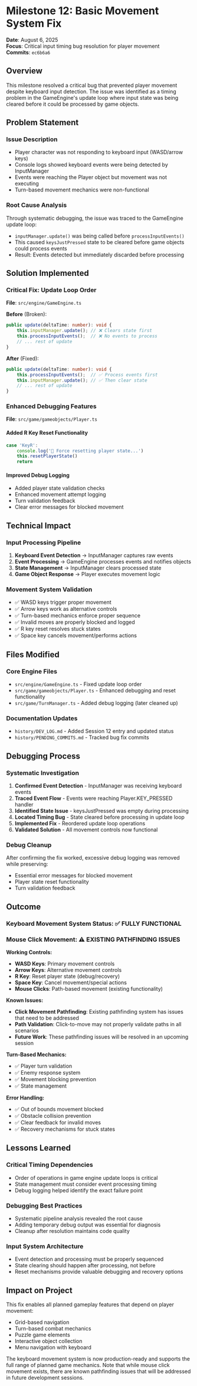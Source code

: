 # Milestone 12: Basic Movement System Fix

**Date**: August 6, 2025  
**Focus**: Critical input timing bug resolution for player movement  
**Commits**: `ec6b6a6`

## Overview

This milestone resolved a critical bug that prevented player movement despite keyboard input detection. The issue was identified as a timing problem in the GameEngine's update loop where input state was being cleared before it could be processed by game objects.

## Problem Statement

### Issue Description
- Player character was not responding to keyboard input (WASD/arrow keys)
- Console logs showed keyboard events were being detected by InputManager
- Events were reaching the Player object but movement was not executing
- Turn-based movement mechanics were non-functional

### Root Cause Analysis
Through systematic debugging, the issue was traced to the GameEngine update loop:
- `inputManager.update()` was being called before `processInputEvents()`
- This caused `keysJustPressed` state to be cleared before game objects could process events
- Result: Events detected but immediately discarded before processing

## Solution Implemented

### Critical Fix: Update Loop Order
**File**: `src/engine/GameEngine.ts`

**Before** (Broken):
```typescript
public update(deltaTime: number): void {
    this.inputManager.update(); // ❌ Clears state first
    this.processInputEvents();  // ❌ No events to process
    // ... rest of update
}
```

**After** (Fixed):
```typescript
public update(deltaTime: number): void {
    this.processInputEvents();  // ✅ Process events first
    this.inputManager.update(); // ✅ Then clear state
    // ... rest of update
}
```

### Enhanced Debugging Features
**File**: `src/game/gameobjects/Player.ts`

#### Added R Key Reset Functionality
```typescript
case 'KeyR':
    console.log('🔧 Force resetting player state...')
    this.resetPlayerState()
    return
```

#### Improved Debug Logging
- Added player state validation checks
- Enhanced movement attempt logging
- Turn validation feedback
- Clear error messages for blocked movement

## Technical Impact

### Input Processing Pipeline
1. **Keyboard Event Detection** → InputManager captures raw events
2. **Event Processing** → GameEngine processes events and notifies objects  
3. **State Management** → InputManager clears processed state
4. **Game Object Response** → Player executes movement logic

### Movement System Validation
- ✅ WASD keys trigger proper movement
- ✅ Arrow keys work as alternative controls
- ✅ Turn-based mechanics enforce proper sequence
- ✅ Invalid moves are properly blocked and logged
- ✅ R key reset resolves stuck states
- ✅ Space key cancels movement/performs actions

## Files Modified

### Core Engine Files
- `src/engine/GameEngine.ts` - Fixed update loop order
- `src/game/gameobjects/Player.ts` - Enhanced debugging and reset functionality
- `src/game/TurnManager.ts` - Added debug logging (later cleaned up)

### Documentation Updates
- `history/DEV_LOG.md` - Added Session 12 entry and updated status
- `history/PENDING_COMMITS.md` - Tracked bug fix commits

## Debugging Process

### Systematic Investigation
1. **Confirmed Event Detection** - InputManager was receiving keyboard events
2. **Traced Event Flow** - Events were reaching Player.KEY_PRESSED handler
3. **Identified State Issue** - keysJustPressed was empty during processing
4. **Located Timing Bug** - State cleared before processing in update loop
5. **Implemented Fix** - Reordered update loop operations
6. **Validated Solution** - All movement controls now functional

### Debug Cleanup
After confirming the fix worked, excessive debug logging was removed while preserving:
- Essential error messages for blocked movement
- Player state reset functionality
- Turn validation feedback

## Outcome

### Keyboard Movement System Status: ✅ FULLY FUNCTIONAL
### Mouse Click Movement: ⚠️ EXISTING PATHFINDING ISSUES

**Working Controls:**
- **WASD Keys**: Primary movement controls
- **Arrow Keys**: Alternative movement controls  
- **R Key**: Reset player state (debug/recovery)
- **Space Key**: Cancel movement/special actions
- **Mouse Clicks**: Path-based movement (existing functionality)

**Known Issues:**
- **Click Movement Pathfinding**: Existing pathfinding system has issues that need to be addressed
- **Path Validation**: Click-to-move may not properly validate paths in all scenarios
- **Future Work**: These pathfinding issues will be resolved in an upcoming session

**Turn-Based Mechanics:**
- ✅ Player turn validation
- ✅ Enemy response system
- ✅ Movement blocking prevention
- ✅ State management

**Error Handling:**
- ✅ Out of bounds movement blocked
- ✅ Obstacle collision prevention
- ✅ Clear feedback for invalid moves
- ✅ Recovery mechanisms for stuck states

## Lessons Learned

### Critical Timing Dependencies
- Order of operations in game engine update loops is critical
- State management must consider event processing timing
- Debug logging helped identify the exact failure point

### Debugging Best Practices
- Systematic pipeline analysis revealed the root cause
- Adding temporary debug output was essential for diagnosis
- Cleanup after resolution maintains code quality

### Input System Architecture
- Event detection and processing must be properly sequenced
- State clearing should happen after processing, not before
- Reset mechanisms provide valuable debugging and recovery options

## Impact on Project

This fix enables all planned gameplay features that depend on player movement:
- Grid-based navigation
- Turn-based combat mechanics  
- Puzzle game elements
- Interactive object collection
- Menu navigation with keyboard

The keyboard movement system is now production-ready and supports the full range of planned game mechanics. Note that while mouse click movement exists, there are known pathfinding issues that will be addressed in future development sessions.
